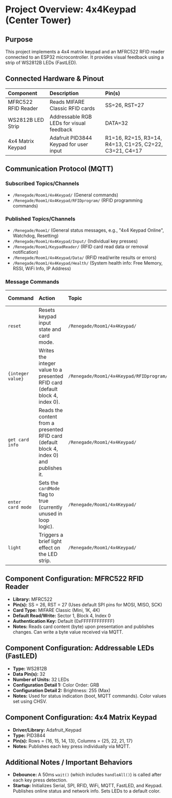 # Project Overview: 4x4Keypad (Center Tower)

## Purpose

This project implements a 4x4 matrix keypad and an MFRC522 RFID reader connected to an ESP32 microcontroller. It provides visual feedback using a strip of WS2812B LEDs (FastLED).

## Connected Hardware & Pinout

|**Component**|**Description**|**Pin(s)**|
|:--|:--|:--|
|MFRC522 RFID Reader|Reads MIFARE Classic RFID cards|SS=26, RST=27|
|WS2812B LED Strip|Addressable RGB LEDs for visual feedback|DATA=32|
|4x4 Matrix Keypad|Adafruit PID3844 Keypad for user input|R1=16, R2=15, R3=14, R4=13, C1=25, C2=22, C3=21, C4=17|

## Communication Protocol (MQTT)

### Subscribed Topics/Channels

- `/Renegade/Room1/4x4Keypad/` (General commands)
- `/Renegade/Room1/4x4Keypad/RFIDprogram/` (RFID programming commands)

### Published Topics/Channels

- `/Renegade/Room1/` (General status messages, e.g., "4x4 Keypad Online", Watchdog, Resetting)
- `/Renegade/Room1/4x4Keypad/Input/` (Individual key presses)
- `/Renegade/Room1/KeypadReader/` (RFID card read data or removal notification)
- `/Renegade/Room1/4x4Keypad/Data/` (RFID read/write results or errors)
- `/Renegade/Room1/4x4Keypad/Health/` (System health info: Free Memory, RSSI, WiFi Info, IP Address)

### Message Commands

|**Command**|**Action**|**Topic**|**Category (Optional)**|
|:--|:--|:--|:--|
|`reset`|Resets keypad input state and card mode.|`/Renegade/Room1/4x4Keypad/`|System|
|`{integer value}`|Writes the integer value to a presented RFID card (default block 4, index 0).|`/Renegade/Room1/4x4Keypad/RFIDprogram/`|RFID Control|
|`get card info`|Reads the content from a presented RFID card (default block 4, index 0) and publishes it.|`/Renegade/Room1/4x4Keypad/`|RFID Control|
|`enter card mode`|Sets the `cardMode` flag to true (currently unused in loop logic).|`/Renegade/Room1/4x4Keypad/`|Mode Setting|
|`light`|Triggers a brief light effect on the LED strip.|`/Renegade/Room1/4x4Keypad/`|LED Control|

## Component Configuration: MFRC522 RFID Reader

- **Library:** MFRC522
- **Pin(s):** SS = 26, RST = 27 (Uses default SPI pins for MOSI, MISO, SCK)
- **Card Type:** MIFARE Classic (Mini, 1K, 4K)
- **Default Read/Write:** Sector 1, Block 4, Index 0
- **Authentication Key:** Default (0xFFFFFFFFFFFF)
- **Notes:** Reads card content (byte) upon presentation and publishes changes. Can write a byte value received via MQTT.

## Component Configuration: Addressable LEDs (FastLED)

- **Type:** WS2812B
- **Data Pin(s):** 32
- **Number of Units:** 32 LEDs
- **Configuration Detail 1:** Color Order: GRB
- **Configuration Detail 2:** Brightness: 255 (Max)
- **Notes:** Used for status indication (boot, MQTT commands). Color values set using CHSV.

## Component Configuration: 4x4 Matrix Keypad

- **Driver/Library:** Adafruit_Keypad
- **Type:** PID3844
- **Pin(s):** Rows = {16, 15, 14, 13}, Columns = {25, 22, 21, 17}
- **Notes:** Publishes each key press individually via MQTT.

## Additional Notes / Important Behaviors

- **Debounce:** A 50ms `wait()` (which includes `handleAll()`) is called after each key press detection.
- **Startup:** Initializes Serial, SPI, RFID, WiFi, MQTT, FastLED, and Keypad. Publishes online status and network info. Sets LEDs to a default color.